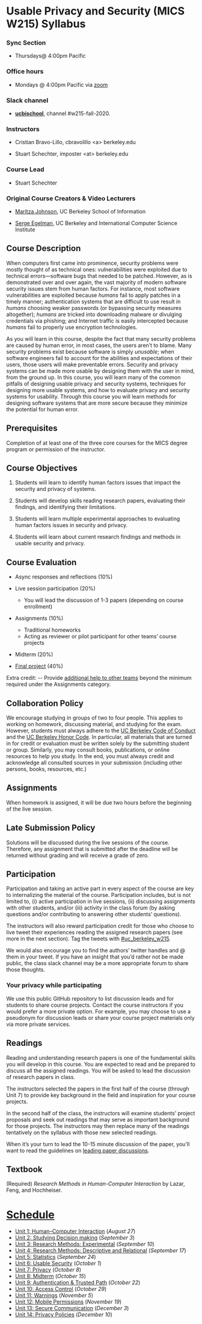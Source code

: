 # Usable Privacy and Security (MICS W215) Syllabus

### Sync Section

  - Thursdays@ 4:00pm Pacific

### Office hours

  - Mondays @ 4:00pm Pacific via [zoom](https://zoom.us/s/94498838438)

### Slack channel

  - [**ucbischool**](https://ucbischool.slack.com), channel #w215-fall-2020.

### Instructors

 -  Cristian Bravo-Lillo, cbravolillo \<a\> berkeley.edu

 -  Stuart Schechter, imposter \<at\> berkeley.edu

### Course Lead

- Stuart Schechter

### Original Course Creators & Video Lecturers

- [Maritza Johnson](http://maritzajohnson.com/), UC Berkeley School of Information

- [Serge Egelman](https://www.guanotronic.com/~serge/), UC Berkeley and International Computer Science Institute

## Course Description

When computers first came into prominence, security problems were mostly thought of as technical ones: vulnerabilities were exploited due to technical errors—software bugs that needed to be patched. However, as is demonstrated over and over again, the vast majority of modern software security issues stem from human factors. For instance, most software vulnerabilities are exploited because *humans* fail to apply patches in a timely manner; authentication systems that are difficult to use result in *humans* choosing weaker passwords (or bypassing security measures altogether); *humans* are tricked into downloading malware or divulging credentials via phishing; and Internet traffic is easily intercepted because *humans* fail to properly use encryption technologies.

As you will learn in this course, despite the fact that many security problems are caused by human error, in most cases, the users aren’t to blame. Many security problems exist because software is simply *unusable*; when software engineers fail to account for the abilities and expectations of their users, those users will make preventable errors. Security and privacy systems can be made more usable by designing them with the user in mind, from the ground up. In this course, you will learn many of the common pitfalls of designing usable privacy and security systems, techniques for designing more usable systems, and how to evaluate privacy and security systems for usability. Through this course you will learn methods for designing software systems that are more secure because they minimize the potential for human error.

## Prerequisites

Completion of at least one of the three core courses for the MICS degree program or permission of the instructor.

## Course Objectives

1. Students will learn to identify human factors issues that impact the security and privacy of systems.

2. Students will develop skills reading research papers, evaluating their findings, and identifying their limitations.

3. Students will learn multiple experimental approaches to evaluating human factors issues in security and privacy.

4. Students will learn about current research findings and methods in usable security and privacy.

## Course Evaluation

  - Async responses and reflections (10%)
  - Live session participation (20%)
    
    - You will lead the discussion of 1-3 papers (depending on course enrollment)
  - Assignments (10%)
    - Traditional homeworks
    - Acting as reviewer or pilot participant for other teams’ course projects
  - Midterm (20%)
  - [<span class="underline">Final project</span>](/project/) (40%)

Extra credit:
  -- Provide [additional help to other teams](/project/helping-others.md) beyond the minimum required under the Assignments category.

## Collaboration Policy

We encourage studying in groups of two to four people. This applies to working on homework, discussing material, and studying for the exam. However, students must always adhere to the [UC Berkeley Code of Conduct](http://sa.berkeley.edu/code-of-conduct) and the [UC Berkeley Honor Code](https://teaching.berkeley.edu/berkeley-honor-code). In particular, all materials that are turned in for credit or evaluation must be written solely by the submitting student or group. Similarly, you may consult books, publications, or online resources to help you study. In the end, you must always credit and acknowledge all consulted sources in your submission (including other persons, books, resources, etc.)

## Assignments

When homework is assigned, it will be due two hours before the beginning of the live session.

## Late Submission Policy

Solutions will be discussed during the live sessions of the course. Therefore, any assignment that is submitted after the deadline will be returned without grading and will receive a grade of zero.

## Participation

Participation and taking an active part in every aspect of the course are key to internalizing the material of the course. Participation includes, but is not limited to, (i) active participation in live sessions, (ii) discussing assignments with other students, and/or (iii) activity in the class forum (by asking questions and/or contributing to answering other students’ questions).

The instructors will also reward participation credit for those who choose to live tweet their experiences reading the assigned research papers (see more in the next section). Tag the tweets with [<span class="underline">\#uc\_berkeley\_w215</span>](https://twitter.com/search?q=%23uc_berkeley_w215).

We would also encourage you to find the authors’ twitter handles and @ them in your tweet. If you have an insight that you’d rather not be made public, the class slack channel may be a more appropriate forum to share those thoughts.

### Your privacy while participating

We use this public GitHub repository to list discussion leads and for students to share course projects. Contact the course instructors if you would prefer a more private option. For example, you may choose to use a pseudonym for discussion leads or share your course project materials only via more private services.

## Readings

Reading and understanding research papers is one of the fundamental skills you will develop in this course. You are expected to read and be prepared to discuss all the assigned readings. You will be asked to lead the discussion of research papers in class.

The instructors selected the papers in the first half of the course (through Unit 7) to provide key background in the field and inspiration for your course projects.

In the second half of the class, the instructors will examine students’ project proposals and seek out readings that may serve as important background for those projects. The instructors may then replace many of the readings tentatively on the syllabus with those new selected readings.

When it’s your turn to lead the 10-15 minute discussion of the paper, you'll want to read the guidelines on [leading paper discussions](/leading-paper-discussions.md).

## Textbook

(Required) *Research Methods in Human-Computer Interaction* by Lazar, Feng, and Hochheiser.


# [Schedule](/schedule)

 - [Unit 1: Human–Computer Interaction](./schedule/unit-01.md) (*August 27*)
 - [Unit 2: Studying Decision making](./schedule/unit-02.md) (*September 3*)
 - [Unit 3: Research Methods: Experimental](./schedule/unit-03.md) (*September 10*)
 - [Unit 4: Research Methods: Descriptive and Relational](./schedule/unit-04.md) (*September 17*)
 - [Unit 5: Statistics](./schedule/unit-05.md) (*September 24*)
 - [Unit 6: Usable Security](./schedule/unit-06.md) (*October 1*)
 - [Unit 7: Privacy](./schedule/unit-07.md) (*October 8*)
 - [Unit 8: Midterm](./schedule/unit-08.md) (*October 15*)
 - [Unit 9: Authentication & Trusted Path](./schedule/unit-09.md) (*October 22*)
 - [Unit 10: Access Control](./schedule/unit-10.md) (*October 29*)
 - [Unit 11: Warnings](./schedule/unit-11.md) (*November 5*)
 - [Unit 12: Mobile Permissions](./schedule/unit-12.md) (*November 19*)
 - [Unit 13: Secure Communication](./schedule/unit-13.md) (*December 3*)
 - [Unit 14: Privacy Policies](./schedule/unit-14.md) (*December 10*)
